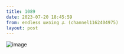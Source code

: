 ```yaml
---
title: 1089
date: 2023-07-20 18:45:59
from: endless шизing ⍼ (channel1162404975)
layout: post
---
```


![image](photos/photo_149@20-07-2023_18-45-59.jpg)



